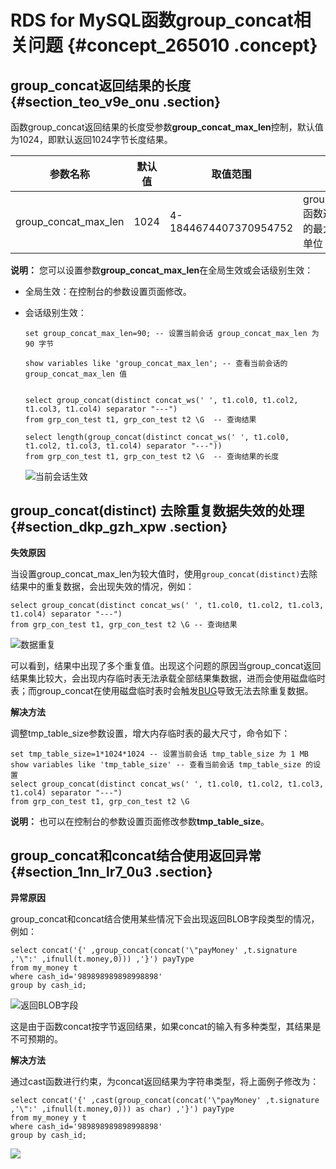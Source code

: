 # RDS for MySQL函数group\_concat相关问题 {#concept_265010 .concept}

## group\_concat返回结果的长度 {#section_teo_v9e_onu .section}

函数group\_concat返回结果的长度受参数**group\_concat\_max\_len**控制，默认值为1024，即默认返回1024字节长度结果。

|参数名称|默认值|取值范围|说明|
|----|---|----|--|
|group\_concat\_max\_len|1024|4-1844674407370954752|group\_concat函数返回结果的最大长度，单位：Byte。|

**说明：** 您可以设置参数**group\_concat\_max\_len**在全局生效或会话级别生效：

-   全局生效：在控制台的参数设置页面修改。
-   会话级别生效：

    ``` {#codeblock_xpz_9ud_mwx}
    set group_concat_max_len=90; -- 设置当前会话 group_concat_max_len 为 90 字节
    
    show variables like 'group_concat_max_len'; -- 查看当前会话的 group_concat_max_len 值
    
    
    select group_concat(distinct concat_ws(' ', t1.col0, t1.col2, t1.col3, t1.col4) separator "---")
    from grp_con_test t1, grp_con_test t2 \G  -- 查询结果
    
    select length(group_concat(distinct concat_ws(' ', t1.col0, t1.col2, t1.col3, t1.col4) separator "---"))
    from grp_con_test t1, grp_con_test t2 \G  -- 查询结果的长度
    ```

    ![当前会话生效](http://static-aliyun-doc.oss-cn-hangzhou.aliyuncs.com/assets/img/8259/155781163447227_zh-CN.png)


## group\_concat\(distinct\) 去除重复数据失效的处理 {#section_dkp_gzh_xpw .section}

**失效原因**

当设置group\_concat\_max\_len为较大值时，使用`group_concat(distinct)`去除结果中的重复数据，会出现失效的情况，例如：

``` {#codeblock_jkq_qkx_aeb}
select group_concat(distinct concat_ws(' ', t1.col0, t1.col2, t1.col3, t1.col4) separator "---")
from grp_con_test t1, grp_con_test t2 \G -- 查询结果
```

![数据重复](http://static-aliyun-doc.oss-cn-hangzhou.aliyuncs.com/assets/img/8259/155781163447229_zh-CN.png)

可以看到，结果中出现了多个重复值。出现这个问题的原因当group\_concat返回结果集比较大，会出现内存临时表无法承载全部结果集数据，进而会使用磁盘临时表；而group\_concat在使用磁盘临时表时会触发[BUG](https://bugs.mysql.com/bug.php?spm=a2c4g.11186623.2.21.52d5173e1MUH17&id=68145)导致无法去除重复数据。

**解决方法**

调整tmp\_table\_size参数设置，增大内存临时表的最大尺寸，命令如下：

``` {#codeblock_iaq_pbe_q0p}
set tmp_table_size=1*1024*1024 -- 设置当前会话 tmp_table_size 为 1 MB
show variables like 'tmp_table_size' -- 查看当前会话 tmp_table_size 的设置
select group_concat(distinct concat_ws(' ', t1.col0, t1.col2, t1.col3, t1.col4) separator "---")
from grp_con_test t1, grp_con_test t2 \G
```

**说明：** 也可以在控制台的参数设置页面修改参数**tmp\_table\_size**。

## group\_concat和concat结合使用返回异常 {#section_1nn_lr7_0u3 .section}

**异常原因**

group\_concat和concat结合使用某些情况下会出现返回BLOB字段类型的情况，例如：

``` {#codeblock_uep_7v3_w37}
select concat('{' ,group_concat(concat('\"payMoney' ,t.signature ,'\":' ,ifnull(t.money,0))) ,'}') payType
from my_money t
where cash_id='989898989898998898'
group by cash_id;
```

![返回BLOB字段](http://static-aliyun-doc.oss-cn-hangzhou.aliyuncs.com/assets/img/8259/155781163447230_zh-CN.png)

这是由于函数concat按字节返回结果，如果concat的输入有多种类型，其结果是不可预期的。

**解决方法**

通过cast函数进行约束，为concat返回结果为字符串类型，将上面例子修改为：

``` {#codeblock_hez_hj3_zx5}
select concat('{' ,cast(group_concat(concat('\"payMoney' ,t.signature ,'\":' ,ifnull(t.money,0))) as char) ,'}') payType
from my_money y t
where cash_id='989898989898998898'
group by cash_id;
```

![](http://static-aliyun-doc.oss-cn-hangzhou.aliyuncs.com/assets/img/8259/155781163447232_zh-CN.png)

